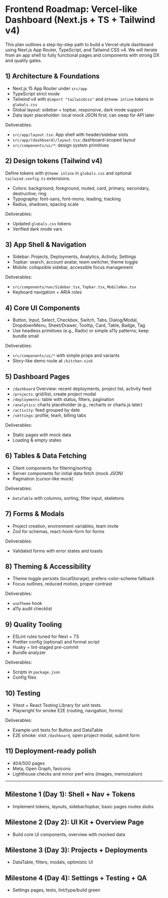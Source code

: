 # Frontend Roadmap: Vercel-like Dashboard (Next.js + TS + Tailwind v4)

This plan outlines a step-by-step path to build a Vercel-style dashboard using Next.js App Router, TypeScript, and Tailwind CSS v4. We will iterate from an app shell to fully functional pages and components with strong DX and quality gates.

## 1) Architecture & Foundations
- Next.js 15 App Router under `src/app`
- TypeScript strict mode
- Tailwind v4 with `@import "tailwindcss"` and `@theme inline` tokens in `globals.css`
- Global layout: sidebar + topbar, responsive, dark mode support
- Data layer placeholder: local mock JSON first; can swap for API later

Deliverables:
- `src/app/layout.tsx`: App shell with header/sidebar slots
- `src/app/(dashboard)/layout.tsx`: dashboard-scoped layout
- `src/components/ui/*`: design system primitives

## 2) Design tokens (Tailwind v4)
Define tokens with `@theme inline` in `globals.css` and optional `tailwind.config.ts` extensions.
- Colors: background, foreground, muted, card, primary, secondary, destructive, ring
- Typography: font-sans, font-mono, leading, tracking
- Radius, shadows, spacing scale

Deliverables:
- Updated `globals.css` tokens
- Verified dark mode vars

## 3) App Shell & Navigation
- Sidebar: Projects, Deployments, Analytics, Activity, Settings
- Topbar: search, account avatar, team switcher, theme toggle
- Mobile: collapsible sidebar, accessible focus management

Deliverables:
- `src/components/nav/Sidebar.tsx`, `Topbar.tsx`, `MobileNav.tsx`
- Keyboard navigation + ARIA roles

## 4) Core UI Components
- Button, Input, Select, Checkbox, Switch, Tabs, Dialog/Modal, DropdownMenu, Sheet/Drawer, Tooltip, Card, Table, Badge, Tag
- Use headless primitives (e.g., Radix) or simple a11y patterns; keep bundle small

Deliverables:
- `src/components/ui/*` with simple props and variants
- Story-like demo route at `/kitchen-sink`

## 5) Dashboard Pages
- `/dashboard` Overview: recent deployments, project list, activity feed
- `/projects`: grid/list, create project modal
- `/deployments`: table with status, filters, pagination
- `/analytics`: charts placeholder (e.g., recharts or charts.js later)
- `/activity`: feed grouped by date
- `/settings`: profile, team, billing tabs

Deliverables:
- Static pages with mock data
- Loading & empty states

## 6) Tables & Data Fetching
- Client components for filtering/sorting
- Server components for initial data fetch (mock JSON)
- Pagination (cursor-like mock)

Deliverables:
- `DataTable` with columns, sorting, filter input, skeletons

## 7) Forms & Modals
- Project creation, environment variables, team invite
- Zod for schemas, react-hook-form for forms

Deliverables:
- Validated forms with error states and toasts

## 8) Theming & Accessibility
- Theme toggle persists (localStorage), prefers-color-scheme fallback
- Focus outlines, reduced motion, proper contrast

Deliverables:
- `useTheme` hook
- a11y audit checklist

## 9) Quality Tooling
- ESLint rules tuned for Next + TS
- Prettier config (optional) and format script
- Husky + lint-staged pre-commit
- Bundle analyzer

Deliverables:
- Scripts in `package.json`
- Config files

## 10) Testing
- Vitest + React Testing Library for unit tests
- Playwright for smoke E2E (routing, navigation, forms)

Deliverables:
- Example unit tests for Button and DataTable
- E2E smoke: visit `/dashboard`, open project modal, submit form

## 11) Deployment-ready polish
- 404/500 pages
- Meta, Open Graph, favicons
- Lighthouse checks and minor perf wins (images, memoization)

---

## Milestone 1 (Day 1): Shell + Nav + Tokens
- Implement tokens, layouts, sidebar/topbar, basic pages routes stubs

## Milestone 2 (Day 2): UI Kit + Overview Page
- Build core UI components, overview with mocked data

## Milestone 3 (Day 3): Projects + Deployments
- DataTable, filters, modals, optimistic UI

## Milestone 4 (Day 4): Settings + Testing + QA
- Settings pages, tests, lint/type/build green

